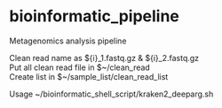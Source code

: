 # bioinformatic_pipeline
Metagenomics analysis pipeline

Clean read name as ${i}_1.fastq.gz & ${i}_2.fastq.gz  
Put all clean read file in $~/clean_read    
Create list in $~/sample_list/clean_read_list 

Usage
 ~/bioinformatic_shell_script/kraken2_deeparg.sh
